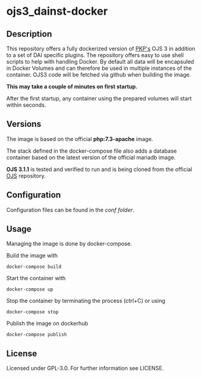 # ojs3_dainst-docker

## Description

This repository offers a fully dockerized version of [PKP's](https://pkp.sfu.ca/) OJS 3 in addition to a set of DAI specific plugins. The repository offers easy to use shell scripts to help with handling Docker. By default all data will be encapsuled in Docker Volumes and can therefore be used in multiple instances of the container. OJS3 code will be fetched via github when building the image.

**This may take a couple of minutes on first startup.**

After the first startup, any container using the prepared volumes will start within seconds.

## Versions

The image is based on the official **php:7.3-apache** image.

The stack defined in the docker-compose file also adds a database container
based on the latest version of the official mariadb image.

**OJS 3.1.1** is tested and verified to run and is being cloned from the official [OJS](https://github.com/pkp/ojs) repository.

## Configuration

Configuration files can be found in the _conf folder_.

## Usage

Managing the image is done by docker-compose.

Build the image with

    docker-compose build

Start the container with

    docker-compose up

Stop the container by terminating the process (ctrl+C) or using

    docker-compose stop

Publish the image on dockerhub

    docker-compose publish

## License

Licensed under GPL-3.0. For further information see LICENSE.
